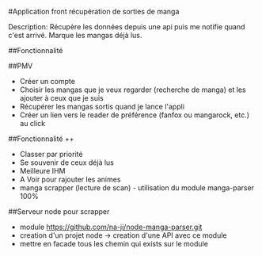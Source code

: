 #Application front récupération de sorties de manga

Description: Récupère les données depuis une api puis me notifie quand c'est arrivé. 
Marque les mangas déjà lus.

##Fonctionnalité

##PMV

- Créer un compte
- Choisir les mangas que je veux regarder (recherche de manga) et les ajouter à ceux que je suis
- Récupérer les mangas sortis quand je lance l'appli
- Créer un lien vers le reader de préférence (fanfox ou mangarock, etc.) au click
 

##Fonctionnalité ++

- Classer par priorité
- Se souvenir de ceux déjà lus
- Meilleure IHM
- A Voir pour rajouter les animes
- manga scrapper (lecture de scan) - utilisation du module manga-parser 100%

##Serveur node pour scrapper

- module https://github.com/na-ji/node-manga-parser.git
- creation d'un projet node -> creation d'une API avec ce module
- mettre en facade tous les chemin qui exists sur le module
